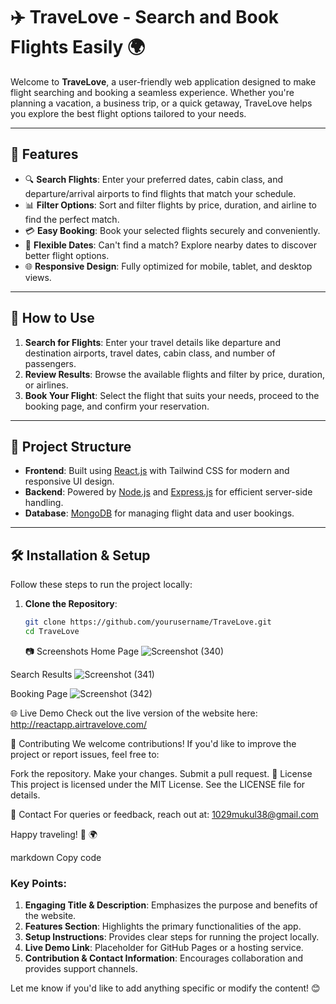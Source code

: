 # ✈️ TraveLove - Search and Book Flights Easily 🌍

Welcome to **TraveLove**, a user-friendly web application designed to make flight searching and booking a seamless experience. Whether you're planning a vacation, a business trip, or a quick getaway, TraveLove helps you explore the best flight options tailored to your needs. 

---

## 🌟 Features

- 🔍 **Search Flights**: Enter your preferred dates, cabin class, and departure/arrival airports to find flights that match your schedule.
- 📊 **Filter Options**: Sort and filter flights by price, duration, and airline to find the perfect match.
- 💳 **Easy Booking**: Book your selected flights securely and conveniently.
- 📅 **Flexible Dates**: Can't find a match? Explore nearby dates to discover better flight options.
- 🌐 **Responsive Design**: Fully optimized for mobile, tablet, and desktop views.

---

## 🚀 How to Use

1. **Search for Flights**: Enter your travel details like departure and destination airports, travel dates, cabin class, and number of passengers.
2. **Review Results**: Browse the available flights and filter by price, duration, or airlines.
3. **Book Your Flight**: Select the flight that suits your needs, proceed to the booking page, and confirm your reservation.

---

## 📂 Project Structure

- **Frontend**: Built using [React.js](https://reactjs.org/) with Tailwind CSS for modern and responsive UI design.
- **Backend**: Powered by [Node.js](https://nodejs.org/) and [Express.js](https://expressjs.com/) for efficient server-side handling.
- **Database**: [MongoDB](https://www.mongodb.com/) for managing flight data and user bookings.

---

## 🛠️ Installation & Setup

Follow these steps to run the project locally:

1. **Clone the Repository**:
   ```bash
   git clone https://github.com/yourusername/TraveLove.git
   cd TraveLove
   ```

   📷 Screenshots
Home Page
![Screenshot (340)](https://github.com/user-attachments/assets/c2ed27f3-5fd9-4b29-8798-d5321fab450f)

Search Results
![Screenshot (341)](https://github.com/user-attachments/assets/8bb03175-87bc-434a-b546-87cc9f94c190)

Booking Page
![Screenshot (342)](https://github.com/user-attachments/assets/55723a24-f4ca-467e-9e38-92955bfcf122)

🌐 Live Demo
Check out the live version of the website here: http://reactapp.airtravelove.com/

🤝 Contributing
We welcome contributions! If you'd like to improve the project or report issues, feel free to:

Fork the repository.
Make your changes.
Submit a pull request.
📜 License
This project is licensed under the MIT License. See the LICENSE file for details.

📧 Contact
For queries or feedback, reach out at: 1029mukul38@gmail.com

Happy traveling! 🛫 🌍

markdown
Copy code

### Key Points:
1. **Engaging Title & Description**: Emphasizes the purpose and benefits of the website.
2. **Features Section**: Highlights the primary functionalities of the app.
3. **Setup Instructions**: Provides clear steps for running the project locally.
4. **Live Demo Link**: Placeholder for GitHub Pages or a hosting service.
5. **Contribution & Contact Information**: Encourages collaboration and provides support channels.

Let me know if you'd like to add anything specific or modify the content! 😊
